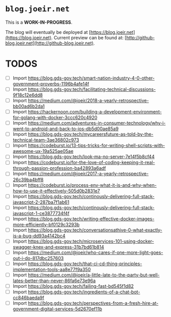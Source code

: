 # `blog.joeir.net`

This is a **WORK-IN-PROGRESS**.

The blog will eventually be deployed at [https://blog.joeir.net](https://blog.joeir.net). Current preview can be found at: [http://github-blog.joeir.net](http://github-blog.joeir.net).

# TODOS
- [ ] Import https://blog.gds-gov.tech/smart-nation-industry-4-0-other-government-proverbs-1196b4afe14f
- [ ] Import https://blog.gds-gov.tech/facilitating-technical-discussions-9f18c12e6dd8
- [ ] Import https://medium.com/@joeir/2018-a-yearly-retrospective-bb00ad6b2da1
- [ ] Import https://hackernoon.com/building-a-development-environment-for-golang-with-docker-3ccc620c4920
- [ ] Import https://medium.com/adventures-in-consumer-technology/why-i-went-to-android-and-back-to-ios-db5d00ae85a9
- [ ] Import https://blog.gds-gov.tech/mycareersfuture-as-told-by-the-technical-team-3ae36802c973
- [ ] Import https://codeburst.io/13-tips-tricks-for-writing-shell-scripts-with-awesome-ux-19a525ae05ae
- [ ] Import https://blog.gds-gov.tech/look-ma-no-server-7e14f5b8cf44
- [ ] Import https://codeburst.io/for-the-love-of-coding-keeping-it-real-through-passion-profession-ba42893a6adf
- [ ] Import https://medium.com/@joeir/2017-a-yearly-retrospective-26c39ba4bff8
- [ ] Import https://codeburst.io/process-env-what-it-is-and-why-when-how-to-use-it-effectively-505d0b2831e7
- [ ] Import https://blog.gds-gov.tech/continously-delivering-full-stack-javascript-2-287ba7f1ab61
- [ ] Import https://blog.gds-gov.tech/continously-delivering-full-stack-javascript-1-ce3877734f4f
- [ ] Import https://blog.gds-gov.tech/writing-effective-docker-images-more-efficiently-bf0129c3293b
- [ ] Import https://blog.gds-gov.tech/conversationsathive-0-what-exactly-is-a-bug-dd93a4142bc4
- [ ] Import https://blog.gds-gov.tech/microservices-101-using-docker-swagger-knex-and-express-31b7bd61b814
- [ ] Import https://medium.com/@joeir/who-cares-if-one-more-light-goes-out-i-do-817dbc257603
- [ ] Import https://blog.gds-gov.tech/that-ci-cd-thing-principles-implementation-tools-aa8e77f9a350
- [ ] Import https://medium.com/@joeir/a-little-late-to-the-party-but-well-lates-better-than-never-86fa6e73e96a
- [ ] Import https://blog.gds-gov.tech/failing-fast-bd545f1d82
- [ ] Import https://blog.gds-gov.tech/ingredients-of-a-chat-bot-cc846baeda9f
- [ ] Import https://blog.gds-gov.tech/perspectives-from-a-fresh-hire-at-government-digital-services-5d2670ef11b
